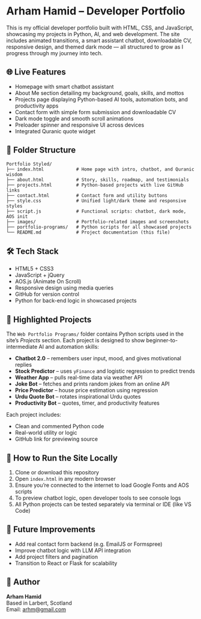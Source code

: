 # Arham Hamid – Developer Portfolio

This is my official developer portfolio built with HTML, CSS, and JavaScript, showcasing my projects in Python, AI, and web development. The site includes animated transitions, a smart assistant chatbot, downloadable CV, responsive design, and themed dark mode — all structured to grow as I progress through my journey into tech.

## 🌐 Live Features

- Homepage with smart chatbot assistant  
- About Me section detailing my background, goals, skills, and mottos  
- Projects page displaying Python-based AI tools, automation bots, and productivity apps  
- Contact form with simple form submission and downloadable CV  
- Dark mode toggle and smooth scroll animations  
- Preloader spinner and responsive UI across devices  
- Integrated Quranic quote widget  

## 📁 Folder Structure

```
Portfolio Styled/
├── index.html            # Home page with intro, chatbot, and Quranic wisdom
├── about.html            # Story, skills, roadmap, and testimonials
├── projects.html         # Python-based projects with live GitHub links
├── contact.html          # Contact form and utility buttons
├── style.css             # Unified light/dark theme and responsive styles
├── script.js             # Functional scripts: chatbot, dark mode, AOS init
├── images/               # Portfolio-related images and screenshots
├── portfolio-programs/   # Python scripts for all showcased projects
└── README.md             # Project documentation (this file)
```

## 🛠️ Tech Stack

- HTML5 + CSS3  
- JavaScript + jQuery  
- AOS.js (Animate On Scroll)  
- Responsive design using media queries  
- GitHub for version control  
- Python for back-end logic in showcased projects  

## 💼 Highlighted Projects

The `Web Portfolio Programs/` folder contains Python scripts used in the site’s *Projects* section. Each project is designed to show beginner-to-intermediate AI and automation skills:

- **Chatbot 2.0** – remembers user input, mood, and gives motivational replies  
- **Stock Predictor** – uses `yFinance` and logistic regression to predict trends  
- **Weather App** – pulls real-time data via weather API  
- **Joke Bot** – fetches and prints random jokes from an online API  
- **Price Predictor** – house price estimation using regression  
- **Urdu Quote Bot** – rotates inspirational Urdu quotes  
- **Productivity Bot** – quotes, timer, and productivity features  

Each project includes:
- Clean and commented Python code  
- Real-world utility or logic  
- GitHub link for previewing source  

## 🧪 How to Run the Site Locally

1. Clone or download this repository  
2. Open `index.html` in any modern browser  
3. Ensure you’re connected to the internet to load Google Fonts and AOS scripts  
4. To preview chatbot logic, open developer tools to see console logs  
5. All Python projects can be tested separately via terminal or IDE (like VS Code)  

## 🚀 Future Improvements

- Add real contact form backend (e.g. EmailJS or Formspree)  
- Improve chatbot logic with LLM API integration  
- Add project filters and pagination  
- Transition to React or Flask for scalability  

## 📌 Author

**Arham Hamid**  
Based in Larbert, Scotland  
Email: [arhm@gmail.com](mailto:arhm@gmail.com)
